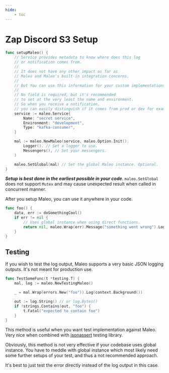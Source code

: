 ```yaml
---
hide:
    - toc
---
```


# Zap Discord S3 Setup

```go title="Setup"
func setupMaleo() {
	// Service provides metadata to know where does this log
	// or notification comes from.
	//
	// It does not have any other impact as far as
	// Maleo and Maleo's built-in integration concerns.
	//
	// But You can use this information for your custom implementations later.
	//
	// No field is required, but it's recommended
	// to set at the very least the name and environment.
	// So when you receive a notification,
	// you can easily distinguish if it comes from prod or dev for example.
	service := maleo.Service{
		Name: "secret service",
		Environment: "development",
		Type: "kafka-consumer",
	}

	mal := maleo.NewMaleo(service, maleo.Option.Init().
		Logger(). // Set a logger to use.
		Messengers(), // Set your messengers.
	)

	maleo.SetGlobal(mal) // Set the global Maleo instance. Optional.
}
```

**_Setup is best done in the earliest possible in your code_**. `maleo.SetGlobal` does not support `Mutex` and may cause
unexpected result when called in concurrent manner.

After you setup Maleo, you can use it anywhere in your code.

```go title="Use"
func foo() {
	data, err := doSomethingCool()
	if err != nil {
		// Uses global instance when using direct functions.
		return nil, maleo.Wrap(err).Message("something went wrong").Log(ctx)
	}
}
```

## Testing

If you wish to test the log output, Maleo supports a very basic JSON logging outputs. It's not meant for production use.

```go title="Test"
func TestSomeFunc(t *testing.T) {
	mal, log := maleo.NewTestingMaleo()

	_ = mal.Wrap(errors.New("foo")).Log(context.Background())

	out := log.String() // or log.Bytes()
	if !strings.Contains(out, "foo") {
		t.Fatal("expected to contain foo")
	}
}
```

This method is useful when you want test implementation against Maleo. Very nice when combined with
[jsonassert](https://github.com/kinbiko/jsonassert) testing library.

Obviously, this method is not very effective if your codebase uses global instance. You have to meddle with global
instance which most likely need some further setups of your test, and thus a not recommended approach.

It's best to just test the error directly instead of the log output in this case.
